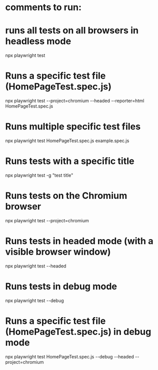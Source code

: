 
# comments to run:

# runs all tests on all browsers in headless mode
npx playwright test

# Runs a specific test file (HomePageTest.spec.js)
npx playwright test --project=chromium --headed --reporter=html HomePageTest.spec.js

# Runs multiple specific test files
npx playwright test HomePageTest.spec.js example.spec.js

# Runs tests with a specific title
npx playwright test -g "test title"

# Runs tests on the Chromium browser
npx playwright test --project=chromium

# Runs tests in headed mode (with a visible browser window)
npx playwright test --headed

# Runs tests in debug mode
npx playwright test --debug

# Runs a specific test file (HomePageTest.spec.js) in debug mode
npx playwright test HomePageTest.spec.js --debug --headed --project=chromium



